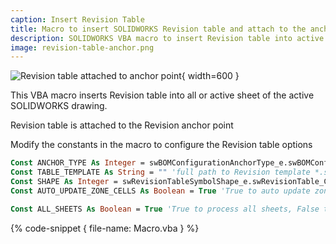 ```yaml
---
caption: Insert Revision Table
title: Macro to insert SOLIDWORKS Revision table and attach to the anchor point
description: SOLIDWORKS VBA macro to insert Revision table into active or all sheets with the specified parameters and attach to the anchor point
image: revision-table-anchor.png
---
```

![Revision table attached to anchor point](revision-table-anchor.png){ width=600 }

This VBA macro inserts Revision table into all or active sheet of the active SOLIDWORKS drawing.

Revision table is attached to the Revision anchor point

Modify the constants in the macro to configure the Revision table options

~~~ vb
Const ANCHOR_TYPE As Integer = swBOMConfigurationAnchorType_e.swBOMConfigurationAnchor_TopLeft 'anchor type: swBOMConfigurationAnchor_BottomLeft, swBOMConfigurationAnchor_BottomRight, swBOMConfigurationAnchor_TopLeft, swBOMConfigurationAnchor_TopRight
Const TABLE_TEMPLATE As String = "" 'full path to Revision template *.sldrevtbt or empty string for the default template
Const SHAPE As Integer = swRevisionTableSymbolShape_e.swRevisionTable_CircleSymbol 'symbol shape: swRevisionTable_CircleSymbol, swRevisionTable_HexagonSymbol, swRevisionTable_SquareSymbol, swRevisionTable_TriangleSymbol
Const AUTO_UPDATE_ZONE_CELLS As Boolean = True 'True to auto update zone cells

Const ALL_SHEETS As Boolean = True 'True to process all sheets, False to process active sheet only
~~~

{% code-snippet { file-name: Macro.vba } %}